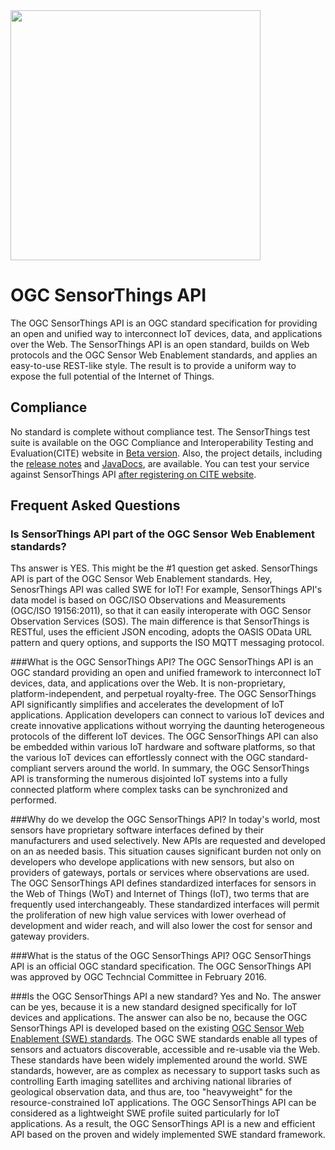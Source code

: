 <img src="http://www.opengeospatial.org/pub/www/files/OGC_Logo_2D_Blue_x_0_0.png" width="400">

# OGC SensorThings API
The OGC SensorThings API is an OGC standard specification for providing an open and unified way to interconnect IoT devices, data, and applications over the Web. The SensorThings API is an open standard, builds on Web protocols and the OGC Sensor Web Enablement standards, and applies an easy-to-use REST-like style. The result is to provide a uniform way to expose the full potential of the Internet of Things.

## Compliance
No standard is complete without compliance test. The SensorThings test suite is available on the OGC Compliance and Interoperability Testing and Evaluation(CITE) website in [Beta version](http://cite.opengeospatial.org/te2/). Also, the project details, including the [release notes](http://cite.opengeospatial.org/te2/about/sta10/1.0/site/relnotes.html) and [JavaDocs](http://cite.opengeospatial.org/te2/about/sta10/1.0/site/apidocs/index.html), are available. You can test your service against SensorThings API [after registering on CITE website](http://cite.opengeospatial.org/te2/register.jsp).

## Frequent Asked Questions
### Is SensorThings API part of the OGC Sensor Web Enablement standards?
Ths answer is YES. This might be the #1 question get asked. SensorThings API is part of the OGC Sensor Web Enablement standards. Hey, SenosrThings API was called SWE for IoT! For example, SensorThings API's data model is based on OGC/ISO Observations and Measurements (OGC/ISO 19156:2011), so that it can easily interoperate with OGC Sensor Observation Services (SOS). The main difference is that SensorThings is RESTful, uses the efficient JSON encoding, adopts the OASIS OData URL pattern and query options, and supports the ISO MQTT messaging protocol.

###What is the OGC SensorThings API?
The OGC SensorThings API is an OGC standard providing an open and unified framework to interconnect IoT devices, data, and applications over the Web. It is non-proprietary, platform-independent, and perpetual royalty-free. The OGC SensorThings API significantly simplifies and accelerates the development of IoT applications. Application developers can connect to various IoT devices and create innovative applications without worrying the daunting heterogeneous protocols of the different IoT devices. The OGC SensorThings API can also be embedded within various IoT hardware and software platforms, so that the various IoT devices can effortlessly connect with the OGC standard-compliant servers around the world. In summary, the OGC SensorThings API is transforming the numerous disjointed IoT systems into a fully connected platform where complex tasks can be synchronized and performed.

###Why do we develop the OGC SensorThings API?
In today's world, most sensors have proprietary software interfaces defined by their manufacturers and used selectively. New APIs are requested and developed on an as needed basis. This situation causes significant burden not only on developers who develope applications with new sensors, but also on providers of gateways, portals or services where observations are used. The OGC SensorThings API defines standardized interfaces for sensors in the Web of Things (WoT) and Internet of Things (IoT), two terms that are frequently used interchangeably. These standardized interfaces will permit the proliferation of new high value services with lower overhead of development and wider reach, and will also lower the cost for sensor and gateway providers.

###What is the status of the OGC SensorThings API?
OGC SensorThings API is an official OGC standard specification. The OGC SensorThings API was approved by OGC Techncial Committee in February 2016. 

###Is the OGC SensorThings API a new standard?
Yes and No. The answer can be yes, because it is a new standard designed specifically for IoT devices and applications. The answer can also be no, because the OGC SensorThings API is developed based on the existing [OGC Sensor Web Enablement (SWE) standards](http://www.opengeospatial.org/ogc/markets-technologies/swe). The OGC SWE standards enable all types of sensors and actuators discoverable, accessible and re-usable via the Web. These standards have been widely implemented around the world. SWE standards, however, are as complex as necessary to support tasks such as controlling Earth imaging satellites and archiving national libraries of geological observation data, and thus are, too "heavyweight" for the resource-constrained IoT applications. The OGC SensorThings API can be considered as a lightweight SWE profile suited particularly for IoT applications. As a result, the OGC SensorThings API is a new and efficient API based on the proven and widely implemented SWE standard framework.







